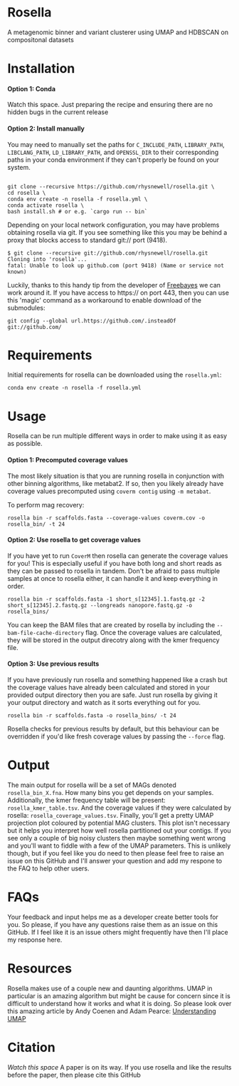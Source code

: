 # Rosella
A metagenomic binner and variant clusterer using UMAP and HDBSCAN on compositonal datasets

# Installation
#### Option 1: Conda
Watch this space. Just preparing the recipe and ensuring there are no hidden bugs in the
current release

#### Option 2: Install manually
You may need to manually set the paths for `C_INCLUDE_PATH`, `LIBRARY_PATH`, `LIBCLANG_PATH`, 
`LD_LIBRARY_PATH`, and `OPENSSL_DIR` to their corresponding
paths in your conda environment if they can't properly be found on your system.
```

git clone --recursive https://github.com/rhysnewell/rosella.git \ 
cd rosella \
conda env create -n rosella -f rosella.yml \ 
conda activate rosella \ 
bash install.sh # or e.g. `cargo run -- bin`
```

Depending on your local network configuration, you may have problems obtaining rosella via git.
If you see something like this you may be behind a proxy that blocks access to standard git:// port (9418).

```
$ git clone --recursive git://github.com/rhysnewell/rosella.git
Cloning into 'rosella'...
fatal: Unable to look up github.com (port 9418) (Name or service not known)
```

Luckily, thanks to this handy tip from the developer of [Freebayes](https://github.com/ekg/freebayes) we can work around it.
If you have access to https:// on port 443, then you can use this 'magic' command as a workaround to enable download of the submodules:

```
git config --global url.https://github.com/.insteadOf git://github.com/
```

# Requirements

Initial requirements for rosella can be downloaded using the `rosella.yml`:
```
conda env create -n rosella -f rosella.yml
```

# Usage

Rosella can be run multiple different ways in order to make using it as easy as possible.

#### Option 1: Precomputed coverage values

The most likely situation is that you are running rosella in conjunction with other
binning algorithms, like metabat2. If so, then you likely already have coverage values precomputed
using `coverm contig` using `-m metabat`.

To perform mag recovery:
```
rosella bin -r scaffolds.fasta --coverage-values coverm.cov -o rosella_bin/ -t 24
```

#### Option 2: Use rosella to get coverage values

If you have yet to run `CoverM` then rosella can generate the coverage values for you!
This is especially useful if you have both long and short reads as they can be passed
to rosella in tandem. Don't be afraid to pass multiple samples at once to rosella either,
it can handle it and keep everything in order.

```
rosella bin -r scaffolds.fasta -1 short_s[12345].1.fastq.gz -2 short_s[12345].2.fastq.gz --longreads nanopore.fastq.gz -o rosella_bins/
```

You can keep the BAM files that are created by rosella by including the `--bam-file-cache-directory`
flag. Once the coverage values are calculated, they will be stored in the output direcotry along with
the kmer frequency file.

#### Option 3: Use previous results

If you have previously run rosella and something happened like a crash but the coverage values have
already been calculated and stored in your provided output directory then you are safe.
Just run rosella by giving it your output directory and watch as it sorts everything out for you.

```
rosella bin -r scaffolds.fasta -o rosella_bins/ -t 24
```

Rosella checks for previous results by default, but this behaviour can be overridden if you'd like fresh coverage
values by passing the `--force` flag.

# Output

The main output for rosella will be a set of MAGs denoted `rosella_bin_X.fna`. How many bins you get depends on your 
samples. Additionally, the kmer frequency table will be present: `rosella_kmer_table.tsv`. And the coverage values if
they were calculated by rosella: `rosella_coverage_values.tsv`. Finally, you'll get a pretty UMAP projection plot coloured
by potential MAG clusters. This plot isn't necessary but it helps you interpret how well rosella partitioned out your contigs.
If you see only a couple of big noisy clusters then maybe something went wrong and you'll want to fiddle with a few of
the UMAP parameters. This is unlikely though, but if you feel like you do need to then please feel free to raise an issue
on this GitHub and I'll answer your question and add my respone to the FAQ to help other users.

# FAQs

Your feedback and input helps me as a developer create better tools for you. So please, if you have any questions
raise them as an issue on this GitHub. If I feel like it is an issue others might frequently have then I'll place my 
response here.

# Resources

Rosella makes use of a couple new and daunting algorithms. UMAP in particular is an amazing algorithm but might be cause 
for concern since it is difficult to understand how it works and what it is doing. So please look over this amazing article 
by Andy Coenen and Adam Pearce: [Understanding UMAP](https://pair-code.github.io/understanding-umap/)

# Citation

*Watch this space* A paper is on its way. If you use rosella and like the results before the paper, then please cite this GitHub

